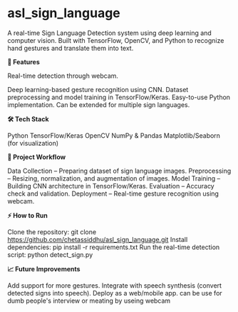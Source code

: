 # asl_sign_language
A real-time Sign Language Detection system using deep learning and computer vision. Built with TensorFlow, OpenCV, and Python to recognize hand gestures and translate them into text.

**🚀 Features**

Real-time detection through webcam.

Deep learning-based gesture recognition using CNN.
Dataset preprocessing and model training in TensorFlow/Keras.
Easy-to-use Python implementation.
Can be extended for multiple sign languages.

**🛠️ Tech Stack**

Python
TensorFlow/Keras
OpenCV
NumPy & Pandas
Matplotlib/Seaborn (for visualization)

**📂 Project Workflow**

Data Collection – Preparing dataset of sign language images.
Preprocessing – Resizing, normalization, and augmentation of images.
Model Training – Building CNN architecture in TensorFlow/Keras.
Evaluation – Accuracy check and validation.
Deployment – Real-time gesture recognition using webcam.

**⚡ How to Run**

Clone the repository:
git clone https://github.com/chetassiddhu/asl_sign_language.git
Install dependencies:
pip install -r requirements.txt
Run the real-time detection script:
python detect_sign.py

**📈 Future Improvements**

Add support for more gestures.
Integrate with speech synthesis (convert detected signs into speech).
Deploy as a web/mobile app.
can be use for dumb people's interview or meating by useing webcam

